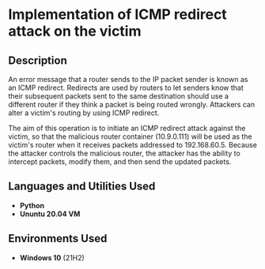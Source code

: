 <h1>Implementation of ICMP redirect attack on the victim</h1>



<h2>Description</h2>
An error message that a router sends to the IP packet sender is known as an ICMP redirect. Redirects are used by routers to let senders know that their subsequent packets sent to the same destination should use a different router if they think a packet is being routed wrongly. Attackers can alter a victim's routing by using ICMP redirect.

The aim of this operation is to initiate an ICMP redirect attack against the victim, so that the malicious router container (10.9.0.111) will be used as the victim's router when it receives packets addressed to 192.168.60.5. Because the attacker controls the malicious router, the attacker has the ability to intercept packets, modify them, and then send the updated packets.
<br />


<h2>Languages and Utilities Used</h2>

- <b>Python</b> 
- <b>Ununtu 20.04 VM</b>

<h2>Environments Used </h2>

- <b>Windows 10</b> (21H2)




